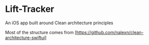 # Lift-Tracker
An iOS app built around Clean architecture principles

Most of the structure comes from [https://github.com/nalexn/clean-architecture-swiftui]
